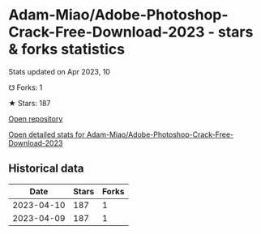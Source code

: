 # Adam-Miao/Adobe-Photoshop-Crack-Free-Download-2023 - stars & forks statistics

Stats updated on Apr 2023, 10

☋ Forks: 1

★ Stars: 187

[Open repository](https://github.com/Adam-Miao/Adobe-Photoshop-Crack-Free-Download-2023)

[Open detailed stats for Adam-Miao/Adobe-Photoshop-Crack-Free-Download-2023](https://reviewgithub.com/rep/Adam-Miao/Adobe-Photoshop-Crack-Free-Download-2023)

## Historical data
| Date | Stars | Forks |
|------|-------|-------|
| 2023-04-10 | 187 | 1 | 
| 2023-04-09 | 187 | 1 | 

